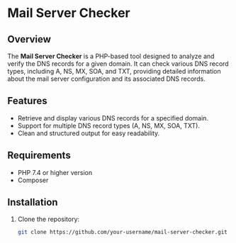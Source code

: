 # Mail Server Checker

## Overview
The **Mail Server Checker** is a PHP-based tool designed to analyze and verify the DNS records for a given domain. It can check various DNS record types, including A, NS, MX, SOA, and TXT, providing detailed information about the mail server configuration and its associated DNS records.

## Features
- Retrieve and display various DNS records for a specified domain.
- Support for multiple DNS record types (A, NS, MX, SOA, TXT).
- Clean and structured output for easy readability.

## Requirements
- PHP 7.4 or higher version
- Composer

## Installation

1. Clone the repository:
   ```bash
   git clone https://github.com/your-username/mail-server-checker.git
